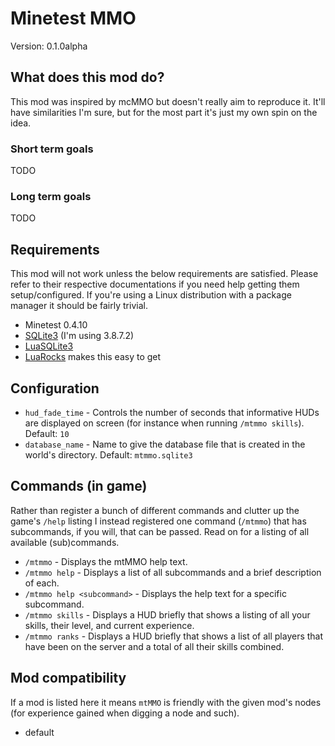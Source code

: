 Minetest MMO
============
Version: 0.1.0alpha

## What does this mod do?
This mod was inspired by mcMMO but doesn't really aim to reproduce it. It'll
have similarities I'm sure, but for the most part it's just my own spin
on the idea.

### Short term goals
TODO

### Long term goals
TODO

## Requirements
This mod will not work unless the below requirements are satisfied. Please refer to their
respective documentations if you need help getting them setup/configured. If you're using
a Linux distribution with a package manager it should be fairly trivial.
* Minetest 0.4.10
* [SQLite3](http://www.sqlite.org/) (I'm using 3.8.7.2)
* [LuaSQLite3](http://lua.sqlite.org/index.cgi/home)
 * [LuaRocks](http://luarocks.org/) makes this easy to get 

## Configuration
* `hud_fade_time` - Controls the number of seconds that informative HUDs are displayed on 
                  screen (for instance when running `/mtmmo skills`). Default: `10`
* `database_name` - Name to give the database file that is created in the world's
                  directory. Default: `mtmmo.sqlite3`

## Commands (in game)
Rather than register a bunch of different commands and clutter up the game's `/help` listing
I instead registered one command (`/mtmmo`) that has subcommands, if you will, that can be passed.
Read on for a listing of all available (sub)commands.

 * `/mtmmo` - Displays the mtMMO help text.
 * `/mtmmo help` - Displays a list of all subcommands and a brief description of each.
 * `/mtmmo help <subcommand>` - Displays the help text for a specific subcommand.
 * `/mtmmo skills` - Displays a HUD briefly that shows a listing of all your skills, 
                     their level, and current experience.
 * `/mtmmo ranks` - Displays a HUD briefly that shows a list of all players that have been
                   on the server and a total of all their skills combined.

## Mod compatibility
If a mod is listed here it means `mtMMO` is friendly with the given mod's 
nodes (for experience gained when digging a node and such).

* default

